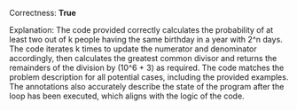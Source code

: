 Correctness: **True**

Explanation: The code provided correctly calculates the probability of at least two out of k people having the same birthday in a year with 2^n days. The code iterates k times to update the numerator and denominator accordingly, then calculates the greatest common divisor and returns the remainders of the division by (10^6 + 3) as required. The code matches the problem description for all potential cases, including the provided examples. The annotations also accurately describe the state of the program after the loop has been executed, which aligns with the logic of the code.